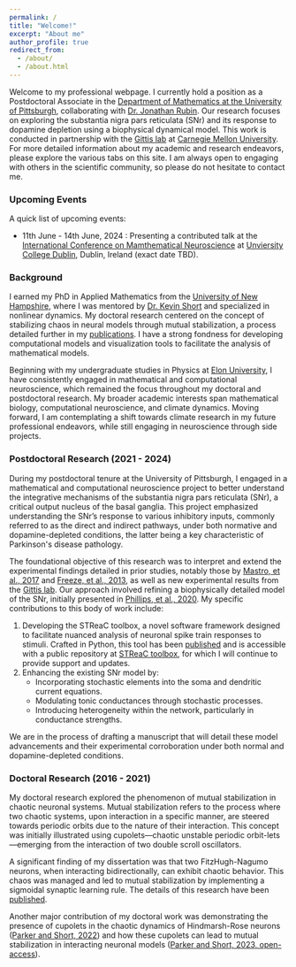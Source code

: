 ```yaml
---
permalink: /
title: "Welcome!"
excerpt: "About me"
author_profile: true
redirect_from: 
  - /about/
  - /about.html
---
```


Welcome to my professional webpage. I currently hold a position as a Postdoctoral Associate in the [Department of Mathematics at the University of Pittsburgh](https://www.mathematics.pitt.edu), collaborating with [Dr. Jonathan Rubin](https://www.mathematics.pitt.edu/people/jonathan-rubin). Our research focuses on exploring the substantia nigra pars reticulata (SNr) and its response to dopamine depletion using a biophysical dynamical model. This work is conducted in partnership with the [Gittis lab](https://labs.bio.cmu.edu/gittis/) at [Carnegie Mellon University](https://www.cmu.edu). For more detailed information about my academic and research endeavors, please explore the various tabs on this site. I am always open to engaging with others in the scientific community, so please do not hesitate to contact me.

### Upcoming Events
A quick list of upcoming events:
* 11th June - 14th June, 2024 : Presenting a contributed talk at the [International Conference on Mamthematical Neuroscience](https://www.danieleavitabile.com/icmns24/) at [Unviersity College Dublin](https://www.ucd.ie), Dublin, Ireland (exact date TBD).

### Background
I earned my PhD in Applied Mathematics from the [University of New Hampshire](https://ceps.unh.edu/integrated-applied-mathematics), where I was mentored by [Dr. Kevin Short](https://findscholars.unh.edu/display/kmshort) and specialized in nonlinear dynamics. My doctoral research centered on the concept of stabilizing chaos in neural models through mutual stabilization, a process detailed further in my [publications](/publications/). I have a strong fondness for developing computational models and visualization tools to facilitate the analysis of mathematical models.

Beginning with my undergraduate studies in Physics at [Elon University](https://www.elon.edu/u/academics/arts-and-sciences/physics/), I have consistently engaged in mathematical and computational neuroscience, which remained the focus throughout my doctoral and postdoctoral research. My broader academic interests span mathematical biology, computational neuroscience, and climate dynamics. Moving forward, I am contemplating a shift towards climate research in my future professional endeavors, while still engaging in neuroscience through side projects.

### Postdoctoral Research (2021 - 2024)
During my postdoctoral tenure at the University of Pittsburgh, I engaged in a mathematical and computational neuroscience project to better understand the integrative mechanisms of the substantia nigra pars reticulata (SNr), a critical output nucleus of the basal ganglia. This project emphasized understanding the SNr’s response to various inhibitory inputs, commonly referred to as the direct and indirect pathways, under both normative and dopamine-depleted conditions, the latter being a key characteristic of Parkinson's disease pathology.

The foundational objective of this research was to interpret and extend the experimental findings detailed in prior studies, notably those by [Mastro, et al., 2017](https://www.ncbi.nlm.nih.gov/pmc/articles/PMC5546121/) and [Freeze, et al., 2013](https://pubmed.ncbi.nlm.nih.gov/24259575/), as well as new experimental results from the [Gittis lab](https://labs.bio.cmu.edu/gittis/). Our approach involved refining a biophysically detailed model of the SNr, initially presented in [Phillips, et al., 2020](https://elifesciences.org/articles/55592). My specific contributions to this body of work include:

1. Developing the STReaC toolbox, a novel software framework designed to facilitate nuanced analysis of neuronal spike train responses to stimuli. Crafted in Python, this tool has been [published](/publication/Parker_Aristieta_Gittis_Rubin_2023) and is accessible with a public repository at [STReaC toolbox](https://github.com/jparker25/streac), for which I will continue to provide support and updates.
2. Enhancing the existing SNr model by:
   - Incorporating stochastic elements into the soma and dendritic current equations.
   - Modulating tonic conductances through stochastic processes.
   - Introducing heterogeneity within the network, particularly in conductance strengths.

We are in the process of drafting a manuscript that will detail these model advancements and their experimental corroboration under both normal and dopamine-depleted conditions.

### Doctoral Research (2016 - 2021)
My doctoral research explored the phenomenon of mutual stabilization in chaotic neuronal systems. Mutual stabilization refers to the process where two chaotic systems, upon interaction in a specific manner, are steered towards periodic orbits due to the nature of their interaction. This concept was initially illustrated using cupolets—chaotic unstable periodic orbit-lets—emerging from the interaction of two double scroll oscillators.

A significant finding of my dissertation was that two FitzHugh-Nagumo neurons, when interacting bidirectionally, can exhibit chaotic behavior. This chaos was managed and led to mutual stabilization by implementing a sigmoidal synaptic learning rule. The details of this research have been [published](https://doi.org/10.1063/5.0002328).

Another major contribution of my doctoral work was demonstrating the presence of cupolets in the chaotic dynamics of Hindmarsh-Rose neurons ([Parker and Short, 2022](/publication/Parker_Short_2022)) and how these cupolets can lead to mutual stabilization in interacting neuronal models ([Parker and Short, 2023, open-access](/publication/Parker_Short_2023)).
